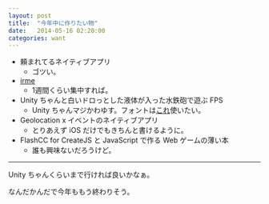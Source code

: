 ```yaml
---
layout: post
title:  "今年中に作りたい物"
date:   2014-05-16 02:20:00
categories: want
---
```


- 頼まれてるネイティブアプリ
    - ゴツい。
- [irme](https://github.com/dameleon/irme)
    - 1週間くらい集中すれば。
- Unity ちゃんと白いドロっとした液体が入った水鉄砲で遊ぶ FPS
    - Unity ちゃんマジかわゆす。フォントは[これ](http://inatsuka.hp2.jp/extra/haranyan/)使いたい。
- Geolocation x イベントのネイティブアプリ
    - とりあえず iOS だけでもきちんと書けるように。
- FlashCC for CreateJS と JavaScript で作る Web ゲームの薄い本
    - 誰も興味ないだろうけど。

----------------

Unity ちゃんくらいまで行ければ良いかなぁ。

なんだかんだで今年ももう終わりそう。
